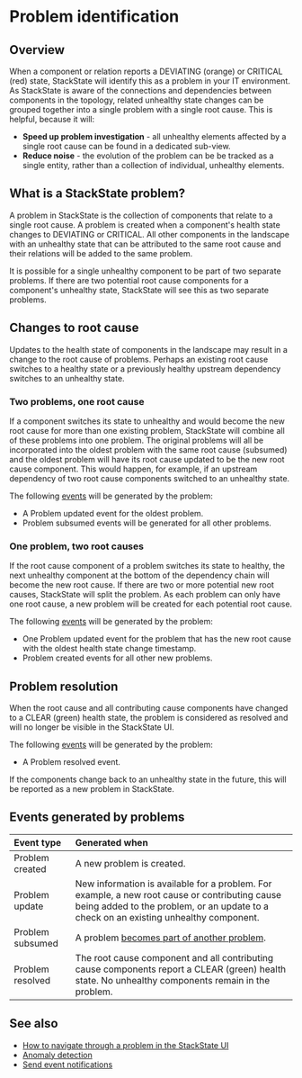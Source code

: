 # Problem identification

## Overview

When a component or relation reports a DEVIATING (orange) or CRITICAL (red) state, StackState will identify this as a problem in your IT environment. As StackState is aware of the connections and dependencies between components in the topology, related unhealthy state changes can be grouped together into a single problem with a single root cause. This is helpful, because it will:

- **Speed up problem investigation** - all unhealthy elements affected by a single root cause can be found in a dedicated sub-view.
- **Reduce noise** - the evolution of the problem can be be tracked as a single entity, rather than a collection of individual, unhealthy elements.

## What is a StackState problem?

A problem in StackState is the collection of components that relate to a single root cause. A problem is created when a component's health state changes to DEVIATING or CRITICAL. All other components in the landscape with an unhealthy state that can be attributed to the same root cause and their relations will be added to the same problem. 

It is possible for a single unhealthy component to be part of two separate problems. If there are two potential root cause components for a component's unhealthy state, StackState will see this as two separate problems. 

## Changes to root cause

Updates to the health state of components in the landscape may result in a change to the root cause of problems. Perhaps an existing root cause switches to a healthy state or a previously healthy upstream dependency switches to an unhealthy state. 

### Two problems, one root cause

If a component switches its state to unhealthy and would become the new root cause for more than one existing problem, StackState will combine all of these problems into one problem. The original problems will all be incorporated into the oldest problem with the same root cause (subsumed) and the oldest problem will have its root cause updated to be the new root cause component. This would happen, for example, if an upstream dependency of two root cause components switched to an unhealthy state.

The following [events](#events-generated-by-problems) will be generated by the problem:
- A Problem updated event for the oldest problem.
- Problem subsumed events will be generated for all other problems.

### One problem, two root causes

If the root cause component of a problem switches its state to healthy, the next unhealthy component at the bottom of the dependency chain will become the new root cause. If there are two or more potential new root causes, StackState will split the problem. As each problem can only have one root cause, a new problem will be created for each potential root cause. 

The following [events](#events-generated-by-problems) will be generated by the problem:
- One Problem updated event for the problem that has the new root cause with the oldest health state change timestamp. 
- Problem created events for all other new problems.

## Problem resolution

When the root cause and all contributing cause components have changed to a CLEAR (green) health state, the problem is considered as resolved and will no longer be visible in the StackState UI.

The following [events](#events-generated-by-problems) will be generated by the problem:
- A Problem resolved event.

If the components change back to an unhealthy state in the future, this will be reported as a new problem in StackState.

## Events generated by problems



| Event type | Generated when |
|:---|:---|
| Problem created | A new problem is created. |
| Problem update | New information is available for a problem. For example, a new root cause or contributing cause being added to the problem, or an update to a check on an existing unhealthy component. |
| Problem subsumed | A problem [becomes part of another problem](#two-problems-one-root-cause). |
| Problem resolved | The root cause component and all contributing cause components report a CLEAR (green) health state. No unhealthy components remain in the problem.  |

## See also

- [How to navigate through a problem in the StackState UI](/use/problem-investigation/problem_navigation.md)
- [Anomaly detection](/use/introduction-to-stackstate/anomaly-detection.md)
- [Send event notifications](/use/health-state-and-event-notifications/send-event-notifications.md)